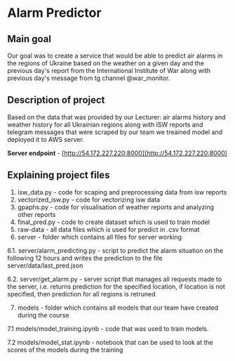 # Alarm Predictor

## Main goal
Our goal was to create a service that would be able to predict air alarms in the regions of Ukraine based on the weather on a given day and the previous day's report from the International Institute of War along with previous day's message from tg channel @war_monitor.
## Description of project
Based on the data that was provided by our Lecturer: air alarms history and weather history for all Ukrainian regions along with ISW reports and telegram messages that were scraped by our team we treained model and deployed it to AWS server.

**Server endpoint** - [http://54.172.227.220:8000](http://54.172.227.220:8000)

## Explaining project files 
1. isw_data.py - code for scaping and preprocessing data from isw reports
2. vectorized_isw.py - code for vectorizing isw data
3. gpaphs.py - code for visualisation of weather reports and analyzing other reports
4. final_pred.py - code to create dataset which is used to train model
5. raw-data - all data files which is used for predict in .csv format
6. server - folder which contains all files for server working

6.1. server/alarm_predicting.py - script to predict the alarm situation on the following 12 hours and writes the prediction to the file server/data/last_pred.json

6.2. server/get_alarm.py - server script that manages all requests made to the server, i.e. returns prediction for the specified location, if location is not specified, then prediction for all regions is retruned

7. models - folder which contains all models that our team have created during the course

7.1 models/model_training.ipynb - code that was used to train models.

7.2 models/model_stat.ipynb - notebook that can be used to look at the scores of the models during the training
